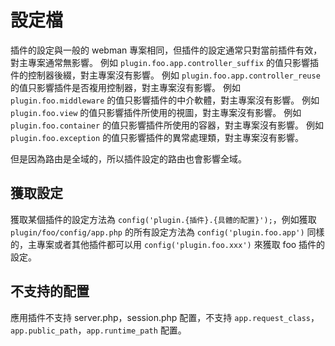# 設定檔

插件的設定與一般的 webman 專案相同，但插件的設定通常只對當前插件有效，對主專案通常無影響。
例如 `plugin.foo.app.controller_suffix` 的值只影響插件的控制器後綴，對主專案沒有影響。
例如 `plugin.foo.app.controller_reuse` 的值只影響插件是否複用控制器，對主專案沒有影響。
例如 `plugin.foo.middleware` 的值只影響插件的中介軟體，對主專案沒有影響。
例如 `plugin.foo.view` 的值只影響插件所使用的視圖，對主專案沒有影響。
例如 `plugin.foo.container` 的值只影響插件所使用的容器，對主專案沒有影響。
例如 `plugin.foo.exception` 的值只影響插件的異常處理類，對主專案沒有影響。

但是因為路由是全域的，所以插件設定的路由也會影響全域。

## 獲取設定
獲取某個插件的設定方法為 `config('plugin.{插件}.{具體的配置}');`，例如獲取 `plugin/foo/config/app.php` 的所有設定方法為 `config('plugin.foo.app')`
同樣的，主專案或者其他插件都可以用 `config('plugin.foo.xxx')` 來獲取 foo 插件的設定。

## 不支持的配置
應用插件不支持 server.php，session.php 配置，不支持 `app.request_class`，`app.public_path`，`app.runtime_path` 配置。
